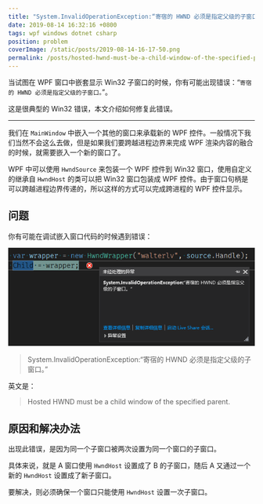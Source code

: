 ```yaml
---
title: "System.InvalidOperationException:“寄宿的 HWND 必须是指定父级的子窗口。”"
date: 2019-08-14 16:32:16 +0800
tags: wpf windows dotnet csharp
position: problem
coverImage: /static/posts/2019-08-14-16-17-50.png
permalink: /posts/hosted-hwnd-must-be-a-child-window-of-the-specified-parent.html
---
```


当试图在 WPF 窗口中嵌套显示 Win32 子窗口的时候，你有可能出现错误：“`寄宿的 HWND 必须是指定父级的子窗口。`”。

这是很典型的 Win32 错误，本文介绍如何修复此错误。

---

<div id="toc"></div>

我们在 `MainWindow` 中嵌入一个其他的窗口来承载新的 WPF 控件。一般情况下我们当然不会这么去做，但是如果我们要跨越进程边界来完成 WPF 渲染内容的融合的时候，就需要嵌入一个新的窗口了。

WPF 中可以使用 `HwndSource` 来包装一个 WPF 控件到 Win32 窗口，使用自定义的继承自 `HwndHost` 的类可以把 Win32 窗口包装成 WPF 控件。由于窗口句柄是可以跨越进程边界传递的，所以这样的方式可以完成跨进程的 WPF 控件显示。

## 问题

你有可能在调试嵌入窗口代码的时候遇到错误：

![错误](/static/posts/2019-08-14-16-17-50.png)

> System.InvalidOperationException:“寄宿的 HWND 必须是指定父级的子窗口。”

英文是：

> Hosted HWND must be a child window of the specified parent.

## 原因和解决办法

出现此错误，是因为同一个子窗口被两次设置为同一个窗口的子窗口。

具体来说，就是 A 窗口使用 `HwndHost` 设置成了 B 的子窗口，随后 A 又通过一个新的 `HwndHost` 设置成了新子窗口。

要解决，则必须确保一个窗口只能使用 `HwndHost` 设置一次子窗口。


